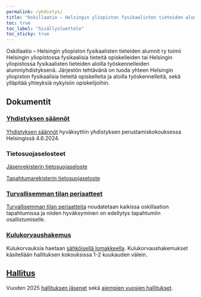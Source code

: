 ```yaml
---
permalink: /yhdistys/
title: "Oskillaatio – Helsingin yliopiston fysikaalisten tieteiden alumnit ry"
toc: true
toc_label: "Sisällysluettelo"
toc_sticky: true
---
```


Oskillaatio – Helsingin yliopiston fysikaalisten tieteiden alumnit ry toimii Helsingin yliopistossa fysikaalisia tieteitä opiskelleiden tai Helsingin yliopistossa fysikaalisten tieteiden aloilla työskennelleiden alumniyhdistyksenä. Järjestön tehtävänä on tuoda yhteen Helsingin yliopiston fysikaalisia tieteitä opiskelleita ja aloilla työskennelleitä, sekä ylläpitää yhteyksiä nykyisiin opiskelijoihin.

## Dokumentit

### [Yhdistyksen säännöt](/yhdistys/saannot/)

[Yhdistyksen säännöt](/yhdistys/saannot/) hyväksyttiin yhdistyksen perustamiskokouksessa Helsingissä 4.6.2024.

### Tietosuojaselosteet
[Jäsenrekisterin tietosuojaseloste](/yhdistys/tietosuojaseloste_jasenrekisteri/)

[Tapahtumarekisterin tietosuojaseloste](/yhdistys/tietosuojaseloste_tapahtumarekisteri/)


### [Turvallisemman tilan periaatteet](/yhdistys/ttp/)

[Turvallisemman tilan periaatteita](/yhdistys/ttp/) noudatetaan kaikissa oskillaation tapahtumissa ja niiden hyväksyminen on edellytys tapahtumiin osallistumiselle. 

### [Kulukorvaushakemus](https://forms.gle/ofNn69YaukKZkzZ78)
Kulukorvauksia haetaan [sähköisellä lomakkeella](https://forms.gle/ofNn69YaukKZkzZ78). Kulukorvaushakemukset käsitellään hallituksen kokouksissa 1-2 kuukauden välein.

## [Hallitus](/yhdistys/hallitus/)

Vuoden 2025 [hallituksen jäsenet](/yhdistys/hallitus/) sekä [aiempien vuosien hallitukset](/yhdistys/hallitus/#aiemmat-hallitukset).

